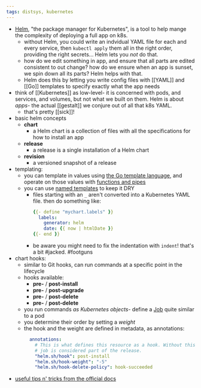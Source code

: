 ```yaml
---
tags: distsys, kubernetes
---
```


- [Helm](https://helm.sh/), "the package manager for Kubernetes", is a tool to help mange the complexity of deploying a full app on k8s.
	- without Helm, you could write an indvidual YAML file for each and every service, then `kubectl apply` them all in the right order, providing the right secrets... Helm lets you *not* do that.
	- how do we edit something in app, and ensure that all parts are edited consistent to out change? how do we ensure when an app is sunset, we spin down all its parts? Helm helps with that.
	- Helm does this by letting you write config files with [[YAML]] and [[Go]] templates to specify exactly what the app needs
- think of [[Kubernetes]] as low-level- it is concerned with pods, and services, and volumes, but not what we built on them. Helm is about _apps_- the actual [[gestalt]] we conjure out of all that k8s YAML.
	- that's pretty [[sick]]!
- basic helm concepts
	- **chart**
		- a Helm chart is a collection of files with all the specifications for how to install an app
	- **release**
		- a release is a single installation of a Helm chart
	- **revision**
		- a versioned snapshot of a release
- templating:
	- you can template in values using [the Go template language](https://pkg.go.dev/text/template), and operate on those values with [functions and pipes](https://helm.sh/docs/chart_template_guide/functions_and_pipelines/)
	- you can use [named templates](https://helm.sh/docs/chart_template_guide/named_templates/) to keep it DRY
		- files starting with an `_` aren't converted into a Kubernetes YAML file. then do something like:
		  ```YAML
		  {{- define "mychart.labels" }}
		    labels:
		      generator: helm
		      date: {{ now | htmlDate }}
		  {{- end }}
		  ```
		- be aware you might need to fix the indentation with `indent`! that's a bit #jacked. #footguns
- chart hooks:
	- similar to Git hooks, can run commands at a specific point in the lifecycle
	- hooks available:
		- **pre-** / **post-install**
		- **pre-** / **post-upgrade**
		- **pre-** / **post-delete**
		- **pre-** / **post-delete**
	- you run commands _as Kubernetes objects_- define a [Job](https://kubernetes.io/docs/concepts/workloads/controllers/job/) quite similar to a pod
	- you determine their order by setting a _weight_
	- the hook and the weight are defined in metadata, as annotations:
	  ```YAML
	    annotations:
	      # This is what defines this resource as a hook. Without this line, the
	      # job is considered part of the release.
	      "helm.sh/hook": post-install
	      "helm.sh/hook-weight": "-5"
	      "helm.sh/hook-delete-policy": hook-succeeded
	  ```
- [useful tips n' tricks from the official docs](https://helm.sh/docs/howto/charts_tips_and_tricks/)